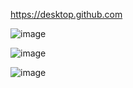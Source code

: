 

https://desktop.github.com

![image](https://user-images.githubusercontent.com/96629767/153548129-7a0d6867-635e-4914-b5a0-a327665744d3.png)

![image](https://user-images.githubusercontent.com/96629767/153548337-9dbfc10a-ee30-4389-9160-85918a66dfd2.png)

![image](https://user-images.githubusercontent.com/96629767/153548792-eb87f47e-87a9-43ec-9c1f-1d798881405e.png)
